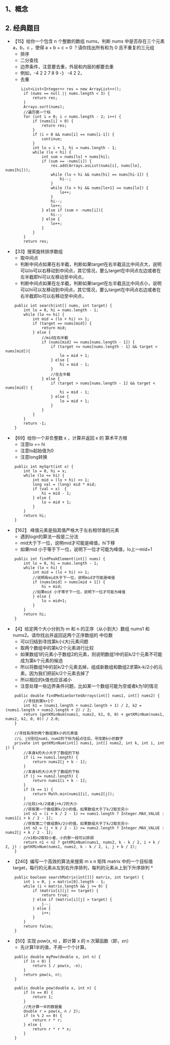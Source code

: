 ## 1、概念

## 2. 经典题目
* 【15】给你一个包含 n 个整数的数组 nums，判断 nums 中是否存在三个元素 a，b，c ，使得 a + b + c = 0 ？请你找出所有和为 0 且不重复的三元组
  * 排序
  * 二分查找
  * 边界条件，注意要去重，外层和内层的都要去重
  * 例如，-4 2 2 7 8 9 -》 -4 2 2，
  * 去重
```
       List<List<Integer>> res = new ArrayList<>();
        if (nums == null || nums.length < 3) {
            return res;
        }
        Arrays.sort(nums);
        //遍历第一个标
        for (int i = 0; i < nums.length - 2; i++) {
            if (nums[i] > 0) {
                return res;
            }
            if (i > 0 && nums[i] == nums[i-1]) {
                continue;
            }
            int lo = i + 1, hi = nums.length - 1;
            while (lo < hi) {
                int sum = nums[lo] + nums[hi];
                if (sum == -nums[i]) {
                    res.add(Arrays.asList(nums[i], nums[lo], nums[hi]));
                    while (lo < hi && nums[hi] == nums[hi-1]) {
                        hi--;
                    }
                    while (lo < hi && nums[lo+1] == nums[lo]) {
                        lo++;
                    }
                    hi--;
                    lo++;
                } else if (sum > -nums[i]){
                    hi--;
                } else {
                    lo++;
                }
            }
        }
        return res;
```

* 【33】搜索旋转排序数组
  * 取中间点
  * 判断中间点如果在右半截，判断如果target在右半截且比中间点大，说明可以lo可以右移动到中间点，其它情况，要么target在中间点左边或者在左半截即hi可以左移动至中间点，
  * 判断中间点如果在左半截，判断如果target在左半截且比中间点小，说明可以hi可以左移动到中间点，其它情况，要么target在中间点右边或者在右半截即lo可以右移动至中间点，
```
    public int search(int[] nums, int target) {
        int lo = 0, hi = nums.length - 1;
        while (lo <= hi) {
            int mid = (lo + hi) >> 1;
            if (target == nums[mid]) {
                return mid;
            } else {
                //mid在右半截
                if (nums[mid] <= nums[nums.length - 1]) {
                    if (target <= nums[nums.length - 1] && target > nums[mid]){
                        lo = mid + 1;
                    } else {
                        hi = mid - 1;
                    }
                    //在左半截
                } else {
                    if (target > nums[nums.length - 1] && target < nums[mid]) {
                        hi = mid - 1;
                    } else {
                        lo = mid + 1;
                    }
                }
            }
        }
        return -1;
    }
```

* 【69】给你一个非负整数 x ，计算并返回 x 的 算术平方根
  * 注意lo == hi
  * 注意lo起始值为0
  * 注意long转换
```
    public int mySqrt(int x) {
        int lo = 0, hi = x;
        while (lo <= hi) {
            int mid = (lo + hi) >> 1;
            long val = (long) mid * mid;
            if (val > x)  {
                hi = mid - 1;
            } else {
                lo = mid + 1;
            }
        }
        return hi;
    }
```

* 【162】 峰值元素是指其值严格大于左右相邻值的元素
  * 遇到logn的算法一般是二分法
  * mid大于下一位，说明mid才可能是峰值，hi下移
  * 如果mid 小于等于下一位，说明下一位才可能为峰值，lo上一mid+1
```
    public int findPeakElement(int[] nums) {
        int lo = 0, hi = nums.length - 1;
        while (lo < hi) {
            int mid = (lo + hi) >> 1;
            //说明有mid大于下一位，说明mid才可能是峰值
            if (nums[mid] > nums[mid + 1]) {
                hi = mid;
            //如果mid 小于等于下一位，说明下一位才可能为峰值
            } else {
                lo = mid+1;
            }
        }
        return hi;
    }
```

* 【4】给定两个大小分别为 m 和 n 的正序（从小到大）数组 nums1 和 nums2。请你找出并返回这两个正序数组的 中位数
  * 可以归结到寻找第k小(大)元素问题
  * 取两个数组中的第k/2个元素进行比较
  * 如果数组1的元素小于数组2的元素，则说明数组1中的前k/2个元素不可能成为第k个元素的候选
  * 所以将数组1中的前k/2个元素去掉，组成新数组和数组2求第k-k/2小的元素，因为我们把前k/2个元素去掉了
  * 所以相应的k值也应该减小
  * 注意处理一些边界条件问题，比如某一个数组可能为空或者k为1的情况

```
    public double findMedianSortedArrays(int[] nums1, int[] nums2) {
        //寻找到第k+1个
        int k1 = (nums1.length + nums2.length + 1) / 2, k2 = (nums1.length + nums2.length + 2) / 2;
        return (getKMinNum(nums1, nums2, k1, 0, 0) + getKMinNum(nums1, nums2, k2, 0, 0)) / 2.0;
    }

    //寻找有序的两个数组第k小的元素值
    //i、j分别位num1、num2的下标为起点往后，寻找第k小的数字
    private int getKMinNum(int[] nums1, int[] nums2, int k, int i, int j) {
        //本身k的大小大于了数组的下标
        if (i >= nums1.length) {
            return nums2[j + k - 1];
        }
        //本身k的大小大于了数组的下标
        if (j >= nums2.length) {
            return nums1[i + k - 1];
        }
        if (k == 1) {
            return Math.min(nums1[i], nums2[j]);
        }
        //比较i+k/2或者j+k/2的大小
        //获取第一个数组第k/2小的值，如果数组大于了k/2取无穷小
        int n1 = (i + k / 2 - 1) >= nums1.length ? Integer.MAX_VALUE : nums1[i + k / 2 - 1];
        //获取第二个数组第k/2小的值，如果数组大于了k/2取无穷小
        int n2 = (j + k / 2 - 1) >= nums2.length ? Integer.MAX_VALUE : nums2[j + k / 2 - 1];
        //n1和n2取较小者，小的那一段可以排调
        return n1 < n2 ? getKMinNum(nums1, nums2, k - k / 2, i + k / 2, j) : getKMinNum(nums1, nums2, k - k / 2, i, j + k / 2);
    }
```

* 【240】编写一个高效的算法来搜索 m x n 矩阵 matrix 中的一个目标值 target，每行的元素从左到右升序排列，每列的元素从上到下升序排列
  * 
```
    public boolean searchMatrix(int[][] matrix, int target) {
        int i = 0, j = matrix[0].length - 1;
        while (i < matrix.length && j >= 0) {
            if (matrix[i][j] == target) {
                return true;
            } else if (matrix[i][j] > target) {
                j--;
            } else {
                i++;
            }
        }
        return false;
    }
```


* 【50】实现 pow(x, n) ，即计算 x 的 n 次幂函数（即，xn）
  * 先计算1半的值，不用一个个计算。
```
    public double myPow(double x, int n) {
        if (n < 0) {
            return 1 / pow(x, -n);
        }
        return pow(x, n);
    }

    public double pow(double x, int n) {
        if (n == 0) {
            return 1;
        }
        //先计算一半的数据量
        double r = pow(x, n / 2);
        if (n % 2 == 0) {
            return r * r;
        } else {
            return r * r * x;
        }
    }
```